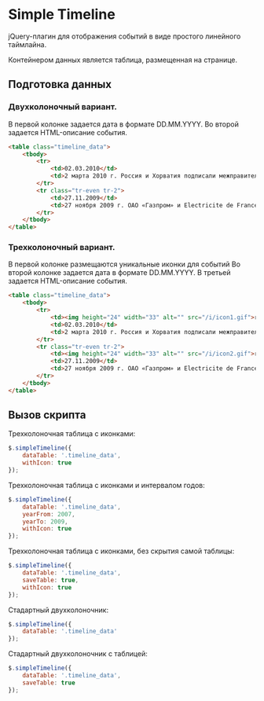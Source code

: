 # Simple Timeline

jQuery-плагин для отображения событий в виде простого линейного таймлайна.

Контейнером данных является таблица, размещенная на странице.

## Подготовка данных

### Двухколоночный вариант.
В первой колонке задается дата в формате DD.MM.YYYY.
Во второй задается HTML-описание события.

```html
<table class="timeline_data">
	<tbody>
		<tr>
			<td>02.03.2010</td>
			<td>2 марта 2010 г. Россия и Хорватия подписали межправительственное соглашение, предусматривающее присоединение Хорватии к проекту «Южный поток». <a href="http://sstream.sh.ms1.ru/press-centr/novosti/novost/?tx_ttnews%5Btt_news%5D=195">Пресс-релиз</a></td>
		</tr>
		<tr class="tr-even tr-2">
			<td>27.11.2009</td>
			<td>27 ноября 2009 г. ОАО «Газпром» и Electricite de France (EDF) подписали Меморандум о взаимопонимании, предусматривающий возможность вхождения EDF в проект строительства морского участка газопровода «Южный поток». <a href="http://sstream.sh.ms1.ru/press-centr/novosti/novost/?tx_ttnews%5Btt_news%5D=92">Пресс-релиз</a></td>
		</tr>
	</tbody>
</table>
```

### Трехколоночный вариант.
В первой колонке размещаются уникальные иконки для событий
Во второй колонке задается дата в формате DD.MM.YYYY.
В третьей задается HTML-описание события.

```html
<table class="timeline_data">
	<tbody>
		<tr>
			<td><img height="24" width="33" alt="" src="/i/icon1.gif">ru</td>
			<td>02.03.2010</td>
			<td>2 марта 2010 г. Россия и Хорватия подписали межправительственное соглашение, предусматривающее присоединение Хорватии к проекту «Южный поток». <a href="http://sstream.sh.ms1.ru/press-centr/novosti/novost/?tx_ttnews%5Btt_news%5D=195">Пресс-релиз</a></td>
		</tr>
		<tr class="tr-even tr-2">
			<td><img height="24" width="33" alt="" src="/i/icon2.gif">ru</td>
			<td>27.11.2009</td>
			<td>27 ноября 2009 г. ОАО «Газпром» и Electricite de France (EDF) подписали Меморандум о взаимопонимании, предусматривающий возможность вхождения EDF в проект строительства морского участка газопровода «Южный поток». <a href="http://sstream.sh.ms1.ru/press-centr/novosti/novost/?tx_ttnews%5Btt_news%5D=92">Пресс-релиз</a></td>
		</tr>
	</tbody>
</table>
```

## Вызов скрипта

Трехколоночная таблица с иконками:

```javascript
$.simpleTimeline({
	dataTable: '.timeline_data',
	withIcon: true
});
```

Трехколоночная таблица с иконками и интервалом годов:

```javascript
$.simpleTimeline({
	dataTable: '.timeline_data',
	yearFrom: 2007,
	yearTo: 2009,
	withIcon: true
});
```

Трехколоночная таблица с иконками, без скрытия самой таблицы:

```javascript
$.simpleTimeline({
	dataTable: '.timeline_data',
	saveTable: true,
	withIcon: true
});
```

Стадартный двухколоночник:

```javascript
$.simpleTimeline({
	dataTable: '.timeline_data'
});
```

Стадартный двухколоночник с таблицей:

```javascript
$.simpleTimeline({
	dataTable: '.timeline_data',
	saveTable: true
});
```